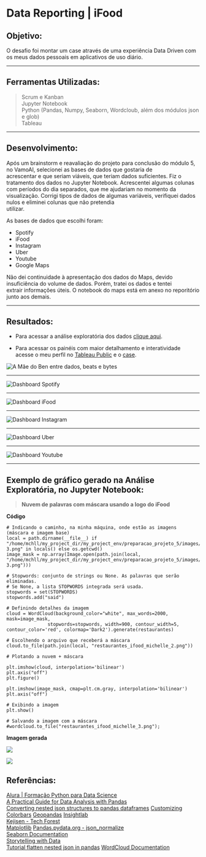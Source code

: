 # Data Reporting | iFood

## Objetivo:

O desafio foi montar um case através de uma experiência Data Driven com os meus dados pessoais em aplicativos de uso diário.

---

## Ferramentas Utilizadas:

> Scrum e Kanban      
> Jupyter Notebook       
> Python (Pandas, Numpy, Seaborn, Wordcloub, além dos módulos json e glob)       
> Tableau         

---

## Desenvolvimento:

Após um brainstorm e reavaliação do projeto para conclusão do módulo 5, no VamoAI, selecionei as bases de dados que gostaria de       
acrescentar e que seriam viáveis, que teriam dados suficientes.
Fiz o tratamento dos dados no Jupyter Notebook. Acrescentei algumas colunas com períodos do dia separados, que me ajudariam no
momento da visualização. Corrigi tipos de dados de algumas variáveis, verifiquei dados nulos e eliminei colunas que não pretendia     
utilizar.

As bases de dados que escolhi foram:

* Spotify
* iFood
* Instagram
* Uber
* Youtube
* Google Maps

Não dei continuidade à apresentação dos dados do Maps, devido insuficiência do volume de dados. Porém, tratei os dados e tentei         
extrair informações úteis. O notebook do maps está em anexo no reporitório junto aos demais.

---

## Resultados:

* Para acessar a análise exploratória dos dados [clique aqui](https://github.com/michelle-lira/data-reporting-iFood/tree/main/notebooks).

* Para acessar os painéis com maior detalhamento e interatividade acesse o meu perfil no [Tableau Public](https://public.tableau.com/app/profile/michelle.lira) e      o [case](https://public.tableau.com/views/case_iFood/data_reporting?:language=en-US&:display_count=n&:origin=viz_share_link).

![A Mãe do Ben entre dados, beats e bytes](https://github.com/michelle-lira/data-reporting-iFood/blob/main/dashboards/Dash-1.png)

---

![Dashboard Spotify](https://github.com/michelle-lira/data-reporting-iFood/blob/main/dashboards/Dash-Spotify.png)

---

![Dashboard iFood](https://github.com/michelle-lira/data-reporting-iFood/blob/main/dashboards/Dash-Ifood.png)

---

![Dashboard Instagram](https://github.com/michelle-lira/data-reporting-iFood/blob/main/dashboards/Dash-Insta.png)

---

![Dashboard Uber](https://github.com/michelle-lira/data-reporting-iFood/blob/main/dashboards/Dash-Uber.png)

---

![Dashboard Youtube](https://github.com/michelle-lira/data-reporting-iFood/blob/main/dashboards/Dash-Youtube.png)

---

## Exemplo de gráfico gerado na Análise Exploratória, no Jupyter Notebook:

> **Nuvem de palavras com máscara usando a logo do iFood**      

**Código**       
```
# Indicando o caminho, na minha máquina, onde estão as imagens (máscara e imagem base)
local = path.dirname(__file__) if "/home/mchll/my_project_dir/my_project_env/preparacao_projeto_5/images/ifood-3.png" in locals() else os.getcwd()
image_mask = np.array(Image.open(path.join(local, "/home/mchll/my_project_dir/my_project_env/preparacao_projeto_5/images/ifood-3.png")))

# Stopwords: conjunto de strings ou None. As palavras que serão eliminadas.    
# Se None, a lista STOPWORDS integrada será usada.
stopwords = set(STOPWORDS)
stopwords.add("said")

# Definindo detalhes da imagem
cloud = WordCloud(background_color="white", max_words=2000, mask=image_mask,
               stopwords=stopwords, width=900, contour_width=5, contour_color='red', colormap='Dark2').generate(restaurantes)

# Escolhendo o arquivo que receberá a máscara
cloud.to_file(path.join(local, "restaurantes_ifood_michelle_2.png"))

# Plotando a nuvem + máscara

plt.imshow(cloud, interpolation='bilinear')
plt.axis("off")
plt.figure()

plt.imshow(image_mask, cmap=plt.cm.gray, interpolation='bilinear')
plt.axis("off")

# Exibindo a imagem
plt.show()

# Salvando a imagem com a máscara
#wordcloud.to_file("restaurantes_ifood_michelle_3.png");
```

**Imagem gerada**

![](https://github.com/michelle-lira/data-reporting-iFood/blob/main/images/restaurantes_ifood_michelle_2.png)

![](https://github.com/michelle-lira/data-reporting-iFood/blob/main/images/ifood-3.png)


## Referências:

[Alura | Formação Python para Data Science](https://www.alura.com.br/formacao-python-data-science)     
[A Practical Guide for Data Analysis with Pandas](https://towardsdatascience.com/a-practical-guide-for-data-analysis-with-pandas-e24e467195a9)      
[Converting nested json structures to pandas dataframes](https://medium.com/swlh/converting-nested-json-structures-to-pandas-dataframes-e8106c59976e) 
[Customizing Colorbars](https://jakevdp.github.io/PythonDataScienceHandbook/04.07-customizing-colorbars.html)
[Geopandas](https://geopandas.org/)
[Insightlab](https://insightlab.ufc.br/6-truques-do-pandas-para-impulsionar-sua-analise-de-dados/)           
[Kejisen - Tech Forest](https://www.kejisen.com/pt/article/113141201.html)         
[Matplotlib](https://matplotlib.org/stable/contents.html)
[Pandas.pydata.org - json_normalize](https://pandas.pydata.org/pandas-docs/version/0.21/generated/pandas.io.json.json_normalize.html)         
[Seaborn Documentation](https://seaborn.pydata.org/)         
[Storytelling with Data](https://www.storytellingwithdata.com/books)               
[Tutorial flatten nested json in pandas](https://www.kaggle.com/jboysen/quick-tutorial-flatten-nested-json-in-pandas)
[WordCloud Documentation](https://amueller.github.io/word_cloud/generated/wordcloud.WordCloud.html)



